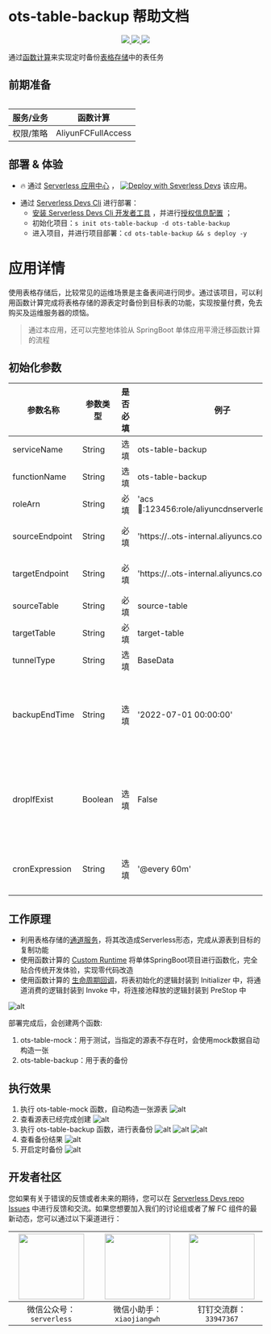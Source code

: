# ots-table-backup 帮助文档

<p align="center" class="flex justify-center">
    <a href="https://www.serverless-devs.com" class="ml-1">
    <img src="http://editor.devsapp.cn/icon?package=ots-table-backup&type=packageType">
  </a>
  <a href="http://www.devsapp.cn/details.html?name=ots-table-backup" class="ml-1">
    <img src="http://editor.devsapp.cn/icon?package=ots-table-backup&type=packageVersion">
  </a>
  <a href="http://www.devsapp.cn/details.html?name=ots-table-backup" class="ml-1">
    <img src="http://editor.devsapp.cn/icon?package=ots-table-backup&type=packageDownload">
  </a>
</p>

<description>

通过[函数计算](https://www.aliyun.com/product/fc?spm=5176.19720258.J_3207526240.111.28b52c4aqlAUqO)来实现定时备份[表格存储](https://www.aliyun.com/product/ots?spm=5176.137990.J_3207526240.34.2e9b1608VLksvP)中的表任务

</description>

<table>

## 前期准备
| 服务/业务 | 函数计算           |
| --------- | ------------------ |
| 权限/策略 | AliyunFCFullAccess |

</table>

<codepre id="codepre">

</codepre>

<deploy>

## 部署 & 体验

<appcenter>

- :fire: 通过 [Serverless 应用中心](https://fcnext.console.aliyun.com/applications/create?template=ots-table-backup) ，
[![Deploy with Severless Devs](https://img.alicdn.com/imgextra/i1/O1CN01w5RFbX1v45s8TIXPz_!!6000000006118-55-tps-95-28.svg)](https://fcnext.console.aliyun.com/applications/create?template=ots-table-backup)  该应用。 

</appcenter>

- 通过 [Serverless Devs Cli](https://www.serverless-devs.com/serverless-devs/install) 进行部署：
    - [安装 Serverless Devs Cli 开发者工具](https://www.serverless-devs.com/serverless-devs/install) ，并进行[授权信息配置](https://www.serverless-devs.com/fc/config) ；
    - 初始化项目：`s init ots-table-backup -d ots-table-backup`   
    - 进入项目，并进行项目部署：`cd ots-table-backup && s deploy -y`

</deploy>

<appdetail id="flushContent">

# 应用详情

使用表格存储后，比较常见的运维场景是主备表间进行同步。通过该项目，可以利用函数计算完成将表格存储的源表定时备份到目标表的功能，实现按量付费，免去购买及运维服务器的烦恼。

>通过本应用，还可以完整地体验从 SpringBoot 单体应用平滑迁移函数计算的流程

## 初始化参数
| 参数名称       | 参数类型 | 是否必填 | 例子                                                      | 参数含义                                                                                               |
| -------------- | -------- | -------- | --------------------------------------------------------- | ------------------------------------------------------------------------------------------------------ |
| serviceName    | String   | 选填     | ots-table-backup                                          | 函数服务名称名                                                                                         |
| functionName   | String   | 选填     | ots-table-backup                                          | 函数名称                                                                                               |
| roleArn        | String   | 必填     | 'acs:ram::123456:role/aliyuncdnserverlessdevsrole'        | 函数执行角色                                                                                           |
| sourceEndpoint | String   | 必填     | 'https://<instanceId>.<region>.ots-internal.aliyuncs.com' | 源表所在实例endpoint                                                                                   |
| targetEndpoint | String   | 必填     | 'https://<instanceId>.<region>.ots-internal.aliyuncs.com' | 目标表所在实例endpoint                                                                                 |
| sourceTable    | String   | 必填     | source-table                                              | 源表名名                                                                                               |
| targetTable    | String   | 必填     | target-table                                              | 目标表名名                                                                                             |
| tunnelType     | String   | 选填     | BaseData                                                  | [通道类型](https://help.aliyun.com/document_detail/102489.html)                                        |
| backupEndTime  | String   | 选填     | '2022-07-01 00:00:00'                                     | 使用增量备份时，备份的截止时间，yyyy-MM-dd HH:mm:ss                                                    |
| dropIfExist    | Boolean  | 选填     | False                                                     | 目标表存在时是否先删除目标表，保证目标表和源表的完全一致                                               |
| cronExpression | String   | 选填     | '@every 60m'                                              | 定时触发时间，参考 [函数计算](https://help.aliyun.com/document_detail/171746.html#section-gbz-k3r-vum) |

## 工作原理
* 利用表格存储的[通道服务](https://help.aliyun.com/document_detail/102489.html)，将其改造成Serverless形态，完成从源表到目标的复制功能
* 使用函数计算的 [Custom Runtime](https://help.aliyun.com/document_detail/191342.html) 将单体SpringBoot项目进行函数化，完全贴合传统开发体验，实现零代码改造
* 使用函数计算的 [生命周期回调](https://help.aliyun.com/document_detail/425056.html)，将表初始化的逻辑封装到 Initializer 中，将通道消费的逻辑封装到 Invoke 中，将连接池释放的逻辑封装到 PreStop 中

![alt](https://img.alicdn.com/imgextra/i4/O1CN01kIubex1l1fdk8ZnIQ_!!6000000004759-2-tps-981-1071.png)


部署完成后，会创建两个函数:
1. ots-table-mock：用于测试，当指定的源表不存在时，会使用mock数据自动构造一张
2. ots-table-backup：用于表的备份


## 执行效果
1. 执行 ots-table-mock 函数，自动构造一张源表
   ![alt](https://img.alicdn.com/imgextra/i4/O1CN01FKrVEI1XcrB9TAgO3_!!6000000002945-2-tps-3742-1146.png)
2. 查看源表已经完成创建
   ![alt](https://img.alicdn.com/imgextra/i1/O1CN01PIsaEW1Kv5wdCc5eH_!!6000000001225-0-tps-3366-1462.jpg)
3. 执行 ots-table-backup 函数，进行表备份
   ![alt](https://img.alicdn.com/imgextra/i1/O1CN017PxSZt1DN1AJ25i0Y_!!6000000000203-2-tps-2514-1436.png)
   ![alt](https://img.alicdn.com/imgextra/i2/O1CN01AtsRg11Yd92dYAs9C_!!6000000003081-0-tps-2548-1308.jpg)
   ![alt](https://img.alicdn.com/imgextra/i3/O1CN01HAbyKW1c1MpsQVk2X_!!6000000003540-2-tps-2490-980.png)
4. 查看备份结果
   ![alt](https://img.alicdn.com/imgextra/i1/O1CN01gonw031w0iacmHKN6_!!6000000006246-0-tps-3406-1546.jpg)
5. 开启定时备份
   ![alt](https://img.alicdn.com/imgextra/i1/O1CN0126uyAJ1x9hyuchxc9_!!6000000006401-0-tps-3794-1000.jpg)

<devgroup>

## 开发者社区

您如果有关于错误的反馈或者未来的期待，您可以在 [Serverless Devs repo Issues](https://github.com/serverless-devs/serverless-devs/issues) 中进行反馈和交流。如果您想要加入我们的讨论组或者了解 FC 组件的最新动态，您可以通过以下渠道进行：

<p align="center">

| <img src="https://serverless-article-picture.oss-cn-hangzhou.aliyuncs.com/1635407298906_20211028074819117230.png" width="130px" > | <img src="https://serverless-article-picture.oss-cn-hangzhou.aliyuncs.com/1635407044136_20211028074404326599.png" width="130px" > | <img src="https://serverless-article-picture.oss-cn-hangzhou.aliyuncs.com/1635407252200_20211028074732517533.png" width="130px" > |
| --------------------------------------------------------------------------------------------------------------------------------- | --------------------------------------------------------------------------------------------------------------------------------- | --------------------------------------------------------------------------------------------------------------------------------- |
| <center>微信公众号：`serverless`</center>                                                                                         | <center>微信小助手：`xiaojiangwh`</center>                                                                                        | <center>钉钉交流群：`33947367`</center>                                                                                           |

</p>

</devgroup>